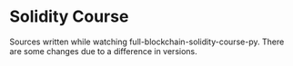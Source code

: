 # Solidity Course
Sources written while watching full-blockchain-solidity-course-py. There are some changes due to a difference in versions.
